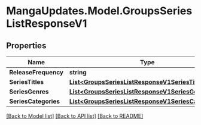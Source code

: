 # MangaUpdates.Model.GroupsSeriesListResponseV1

## Properties

Name | Type | Description | Notes
------------ | ------------- | ------------- | -------------
**ReleaseFrequency** | **string** |  | [optional] 
**SeriesTitles** | [**List&lt;GroupsSeriesListResponseV1SeriesTitles&gt;**](GroupsSeriesListResponseV1SeriesTitles.md) |  | [optional] 
**SeriesGenres** | [**List&lt;GroupsSeriesListResponseV1SeriesGenres&gt;**](GroupsSeriesListResponseV1SeriesGenres.md) |  | [optional] 
**SeriesCategories** | [**List&lt;GroupsSeriesListResponseV1SeriesCategories&gt;**](GroupsSeriesListResponseV1SeriesCategories.md) |  | [optional] 

[[Back to Model list]](../README.md#documentation-for-models) [[Back to API list]](../README.md#documentation-for-api-endpoints) [[Back to README]](../README.md)


